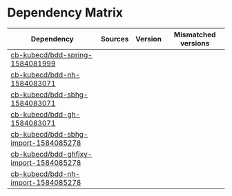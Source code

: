 # Dependency Matrix

Dependency | Sources | Version | Mismatched versions
---------- | ------- | ------- | -------------------
[cb-kubecd/bdd-spring-1584081999](https://github.com/cb-kubecd/bdd-spring-1584081999.git) |  | []() | 
[cb-kubecd/bdd-nh-1584083071](https://github.com/cb-kubecd/bdd-nh-1584083071.git) |  | []() | 
[cb-kubecd/bdd-sbhg-1584083071](https://github.com/cb-kubecd/bdd-sbhg-1584083071.git) |  | []() | 
[cb-kubecd/bdd-gh-1584083071](https://github.com/cb-kubecd/bdd-gh-1584083071.git) |  | []() | 
[cb-kubecd/bdd-sbhg-import-1584085278](https://github.com/cb-kubecd/bdd-sbhg-import-1584085278.git) |  | []() | 
[cb-kubecd/bdd-ghfjxy-import-1584085278](https://github.com/cb-kubecd/bdd-ghfjxy-import-1584085278.git) |  | []() | 
[cb-kubecd/bdd-nh-import-1584085278](https://github.com/cb-kubecd/bdd-nh-import-1584085278.git) |  | []() | 
